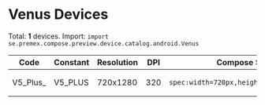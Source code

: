 # Venus Devices

Total: **1** devices. Import: `import se.premex.compose.preview.device.catalog.android.Venus`

| Code | Constant | Resolution | DPI | Compose Spec | Preview Usage |
|------|----------|------------|-----|-------------|---------------|
| V5_Plus_ | V5_PLUS | 720x1280 | 320 | `spec:width=720px,height=1280px,dpi=320` | `@Preview(device = Venus.V5_PLUS)` |

<!-- Generated automatically. Do not edit manually. -->
